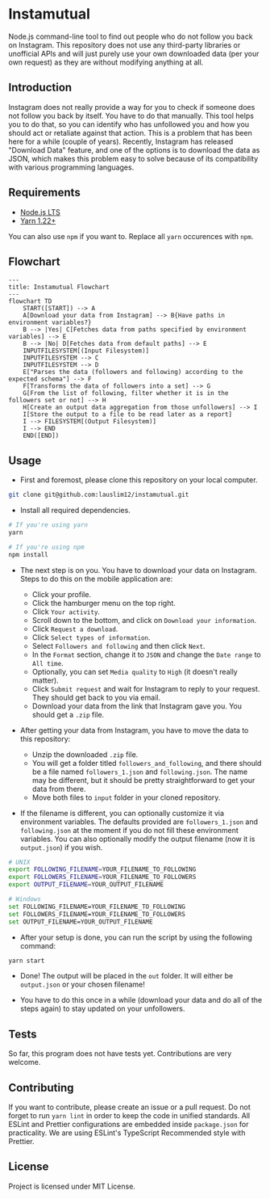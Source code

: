 # Instamutual

Node.js command-line tool to find out people who do not follow you back on Instagram. This repository does not use any third-party libraries or unofficial APIs and will just purely use your own downloaded data (per your own request) as they are without modifying anything at all.

## Introduction

Instagram does not really provide a way for you to check if someone does not follow you back by itself. You have to do that manually. This tool helps you to do that, so you can identify who has unfollowed you and how you should act or retaliate against that action. This is a problem that has been here for a while (couple of years). Recently, Instagram has released "Download Data" feature, and one of the options is to download the data as JSON, which makes this problem easy to solve because of its compatibility with various programming languages.

## Requirements

- [Node.js LTS](https://nodejs.org/)
- [Yarn 1.22+](https://yarnpkg.com/)

You can also use `npm` if you want to. Replace all `yarn` occurences with `npm`.

## Flowchart

```mermaid
---
title: Instamutual Flowchart
---
flowchart TD
    START([START]) --> A
    A[Download your data from Instagram] --> B{Have paths in environment variables?}
    B --> |Yes| C[Fetches data from paths specified by environment variables] --> E
    B --> |No| D[Fetches data from default paths] --> E
    INPUTFILESYSTEM[(Input Filesystem)]
    INPUTFILESYSTEM --> C
    INPUTFILESYSTEM --> D
    E["Parses the data (followers and following) according to the expected schema"] --> F
    F[Transforms the data of followers into a set] --> G
    G[From the list of following, filter whether it is in the followers set or not] --> H
    H[Create an output data aggregation from those unfollowers] --> I
    I[Store the output to a file to be read later as a report]
    I --> FILESYSTEM[(Output Filesystem)]
    I --> END
    END([END])
```

## Usage

- First and foremost, please clone this repository on your local computer.

```bash
git clone git@github.com:lauslim12/instamutual.git
```

- Install all required dependencies.

```bash
# If you're using yarn
yarn

# If you're using npm
npm install
```

- The next step is on you. You have to download your data on Instagram. Steps to do this on the mobile application are:

  - Click your profile.
  - Click the hamburger menu on the top right.
  - Click `Your activity`.
  - Scroll down to the bottom, and click on `Download your information`.
  - Click `Request a download`.
  - Click `Select types of information`.
  - Select `Followers and following` and then click `Next`.
  - In the `Format` section, change it to `JSON` and change the `Date range` to `All time`.
  - Optionally, you can set `Media quality` to `High` (it doesn't really matter).
  - Click `Submit request` and wait for Instagram to reply to your request. They should get back to you via email.
  - Download your data from the link that Instagram gave you. You should get a `.zip` file.

- After getting your data from Instagram, you have to move the data to this repository:

  - Unzip the downloaded `.zip` file.
  - You will get a folder titled `followers_and_following`, and there should be a file named `followers_1.json` and `following.json`. The name may be different, but it should be pretty straightforward to get your data from there.
  - Move both files to `input` folder in your cloned repository.

- If the filename is different, you can optionally customize it via environment variables. The defaults provided are `followers_1.json` and `following.json` at the moment if you do not fill these environment variables. You can also optionally modify the output filename (now it is `output.json`) if you wish.

```bash
# UNIX
export FOLLOWING_FILENAME=YOUR_FILENAME_TO_FOLLOWING
export FOLLOWERS_FILENAME=YOUR_FILENAME_TO_FOLLOWERS
export OUTPUT_FILENAME=YOUR_OUTPUT_FILENAME

# Windows
set FOLLOWING_FILENAME=YOUR_FILENAME_TO_FOLLOWING
set FOLLOWERS_FILENAME=YOUR_FILENAME_TO_FOLLOWERS
set OUTPUT_FILENAME=YOUR_OUTPUT_FILENAME
```

- After your setup is done, you can run the script by using the following command:

```bash
yarn start
```

- Done! The output will be placed in the `out` folder. It will either be `output.json` or your chosen filename!

- You have to do this once in a while (download your data and do all of the steps again) to stay updated on your unfollowers.

## Tests

So far, this program does not have tests yet. Contributions are very welcome.

## Contributing

If you want to contribute, please create an issue or a pull request. Do not forget to run `yarn lint` in order to keep the code in unified standards. All ESLint and Prettier configurations are embedded inside `package.json` for practicality. We are using ESLint's TypeScript Recommended style with Prettier.

## License

Project is licensed under MIT License.
